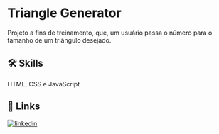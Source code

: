 # Triangle Generator
Projeto a fins de treinamento, que, um usuário passa o número para o tamanho de um triângulo desejado.


## 🛠 Skills
HTML, CSS e JavaScript


## 🔗 Links
[![linkedin](https://img.shields.io/badge/linkedin-0A66C2?style=for-the-badge&logo=linkedin&logoColor=white)](https://www.linkedin.com/in/pedro-afonso-gds/)
